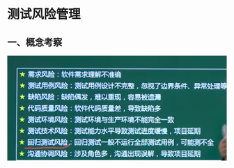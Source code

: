 # 测试风险管理

## 一、概念考察

![image-20210323105743682](../picture/image-20210323105743682.png)























































